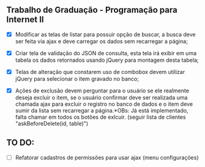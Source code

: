 
## Trabalho de Graduação - Programação para Internet II

 - [x] Modificar as telas de listar para possuir opção de buscar, a
       busca deve ser feita via ajax e deve carregar os dados sem
       recarregar a página;
 - [x] Criar tela de validação do JSON de consulta, esta tela irá exibir
       em uma tabela os dados retornados usando jQuery para montagem
       desta tabela;
  - [x] Telas de alteração que constarem uso de combobox devem utilizar
       jQuery para selecionar o item gravado no banco;
  - [x] Ações de exclusão devem perguntar para o usuário se ele realmente
       deseja excluir o item, se o usuário confirmar deve ser realizada
       uma chamada ajax para excluir o registro no banco de dados e o
       item deve sumir da lista sem recarregar a página.*OBs: Já está implementado, falta chamar em todos os botões de exlcuir. (seguir lista de clientes "askBeforeDelete(id, table)")
 
 
 ## TO DO:
 - [ ] Refatorar cadastros de permissões para usar ajax (menu configurações)
